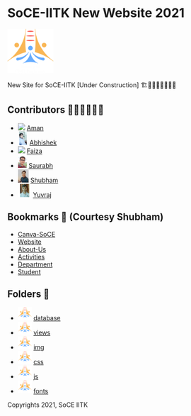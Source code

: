 # SoCE-IITK New Website 2021
<code><img height="100" src = "public/img/SoCE-logo.svg"></code>

New Site for SoCE-IITK [Under Construction] 🏗👷🏻‍♂️👷🏻‍♀️🚧


## Contributors 👷🏻‍♂️👷🏻‍♀️
-   <code><img height="30" src = "https://avatars.githubusercontent.com/u/85317992?s=400&u=06648b4d578f580cf25a14cd5006292fd625f8ce&v=4"></code> [Aman](https://github.com/amanks-20)
-   <code><img height="30" src = "https://github.com/SOCE-IITK/soce/blob/master/sections/team/img/abhishek20.jpg"></code> [Abhishek](https://github.com/kabhishek20)
-   <code><img height="30" src = "https://avatars.githubusercontent.com/u/84412731?v=4"></code> [Faiza](https://github.com/faizak31)
-   <code><img height="30" src = "https://github.com/SOCE-IITK/soce/blob/master/sections/team/img/saurabh20.jpg"></code> [Saurabh](https://github.com/sahay-saurabh)
-   <code><img height="30" src = "https://github.com/SOCE-IITK/soce/blob/master/sections/team/img/shubham20.jpg"></code> [Shubham](https://github.com/Shubham-707)
-   <code><img height="30" src = "https://github.com/SOCE-IITK/soce/blob/master/sections/team/img/yuvraj20.jpg"></code> [Yuvraj](https://github.com/Yuvraj1171)



## Bookmarks 📝 (Courtesy Shubham)

- [Canva-SoCE](https://www.canva.com/design/DAEsiQTOrrM/Tq0m9SvyOg_elmVW0HdLgA/view?website#2:title-page)
- [Website](https://www.canva.com/design/DAEsiQTOrrM/Tq0m9SvyOg_elmVW0HdLgA/view?website#2:contact-page)
- [About-Us](https://www.canva.com/design/DAEuaxDQGYc/XGKazHkNxQipher1FWnJDQ/view?website#2)
- [Activities](https://www.canva.com/design/DAEsivoIJ5Y/MLQnIQQE1s7_kb_s_vXRPg/view?website#2:activities)
- [Department](https://www.canva.com/design/DAEuYPG-TmA/X53Ir4oGb76Tg8_xrosrhg/view?website#2)
- [Student](https://www.canva.com/design/DAEuYHUTsPM/kaX1nOe1rP7Kr3-03QEFqg/view?website#2)

## Folders 📄
-   <code><img height="30" src = "public/img/SoCE-logo.svg"></code> [database](database/)
-   <code><img height="30" src = "public/img/SoCE-logo.svg"></code> [views](views/)
-   <code><img height="30" src = "public/img/SoCE-logo.svg"></code> [img](public/img/)
-   <code><img height="30" src = "public/img/SoCE-logo.svg"></code> [css](public/css/)
-   <code><img height="30" src = "public/img/SoCE-logo.svg"></code> [js](public/js/)
-   <code><img height="30" src = "public/img/SoCE-logo.svg"></code> [fonts](public/fonts/)



Copyrights 2021, SoCE IITK

